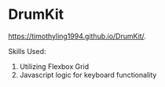 # DrumKit

https://timothyling1994.github.io/DrumKit/.

Skills Used:

1) Utilizing Flexbox Grid
2) Javascript logic for keyboard functionality